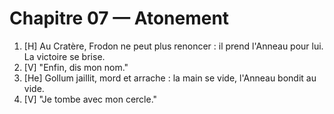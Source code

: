 # Chapitre 07 — Atonement

1. [H] Au Cratère, Frodon ne peut plus renoncer : il prend l'Anneau pour lui. La victoire se brise.
2. [V] "Enfin, dis mon nom."
3. [He] Gollum jaillit, mord et arrache : la main se vide, l'Anneau bondit au vide.
5. [V] "Je tombe avec mon cercle."
